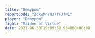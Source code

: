 ```yaml
---
title: "Demypom"
reportCode: "2dxwMnYH37rFJfN1"
player: "Demypom"
fight: "Maiden of Virtue"
date: 2021-06-30T19:09:58.934000+00:00
---
```

